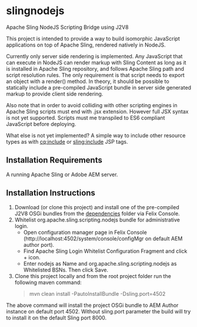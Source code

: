 # slingnodejs

Apache Sling NodeJS Scripting Bridge using J2V8

This project is intended to provide a way to build isomorphic JavaScript applications on top of Apache Sling, rendered natively in NodeJS.  

Currently only server side rendering is implemented. Any JavaScript that can execute in NodeJS can render markup with Sling Content as long as it is installed in Apache Sling repository, and follows Apache Sling path and script resolution rules. The only requirement is that script needs to export an object with a render() method. In theory, it should be possible to statically include a pre-compiled JavaScript bundle in server side generated markup to provide client side rendering.    

Also note that in order to avoid colliding with other scripting engines in Apache Sling scripts must end with .jsx extension. However full JSX syntax is not yet supported. Scripts must me transpiled to ES6 compliant JavaScript before deploying.

What else is not yet implemented? A simple way to include other resource types as with <cq:include> or <sling:include> JSP tags.
    
## Installation Requirements

A running Apache Sling or Adobe AEM server. 

## Installation Instructions 

1. Download (or clone this project) and install one of the pre-compiled J2V8 OSGi bundles from the [dependencies](./dependencies) folder via Felix Console.
2. Whitelist org.apache.sling.scripting.nodejs bundle for administrative login. 
	* Open configuration manager page in Felix Console (http://localhost:4502/system/console/configMgr on default AEM author port).
	*  Find Apache Sling Login Whitelist Configuration Fragment and click + icon.
	* Enter nodejs as Name and org.apache.sling.scripting.nodejs as Whitelisted BSNs. Then click Save.
3. Clone this project locally and from the root project folder run the following maven command:
	> mvn clean install -PautoInstallBundle -Dsling.port=4502 

The above command will install the project OSGi bundle to AEM Author instance on default port 4502. Without sling.port parameter the build will try to install it on the default Sling port 8000. 




